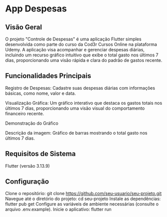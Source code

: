 # App Despesas
## Visão Geral
O projeto "Controle de Despesas" é uma aplicação Flutter simples desenvolvida como parte do curso da Cod3r Cursos Online na plataforma Udemy. A aplicação visa acompanhar e gerenciar despesas diárias, incluindo um recurso gráfico intuitivo que exibe o total gasto nos últimos 7 dias, proporcionando uma visão rápida e clara do padrão de gastos recente.

## Funcionalidades Principais
Registro de Despesas: Cadastre suas despesas diárias com informações básicas, como nome, valor e data.

Visualização Gráfica: Um gráfico interativo que destaca os gastos totais nos últimos 7 dias, proporcionando uma visão visual do comportamento financeiro recente.

Demonstração do Gráfico

Descrição da imagem: Gráfico de barras mostrando o total gasto nos últimos 7 dias.

## Requisitos de Sistema
Flutter (versão 3.13.9)

## Configuração
Clone o repositório: git clone https://github.com/seu-usuario/seu-projeto.git
Navegue até o diretório do projeto: cd seu-projeto
Instale as dependências: flutter pub get
Configure as variáveis de ambiente necessárias (consulte o arquivo .env.example).
Inicie o aplicativo: flutter run
